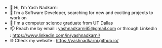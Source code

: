 - 👋 Hi, I’m Yash Nadkarni
- 👀 I’m a Software Developer, searching for new and exciting projects to work on
- 🌱 I'm a computer science graduate from UT Dallas
- 📫 Reach me by email : yashnadkarni65@gmail.com or through LinkedIn : https://www.linkedin.com/in/yashnadkarni/
- 🌐 Check my website : https://yashnadkarni.github.io/

<!---
yashnadkarni/yashnadkarni is a ✨ special ✨ repository because its `README.md` (this file) appears on your GitHub profile.
You can click the Preview link to take a look at your changes.
--->

